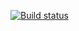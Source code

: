 [![Build status](https://ci.appveyor.com/api/projects/status/owkqco5fxkk0r2wp?svg=true)](https://ci.appveyor.com/project/VereskQA/aqahw4-1)